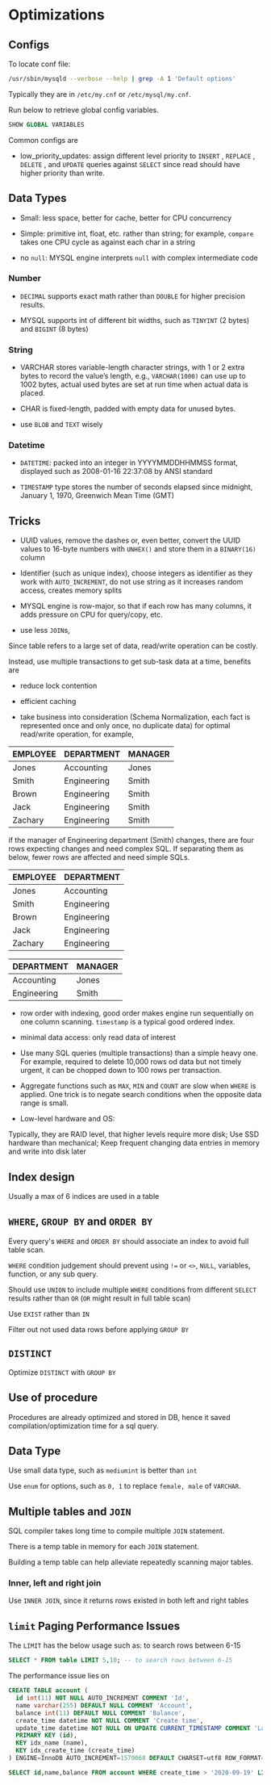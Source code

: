 # Optimizations

## Configs

To locate conf file:
```bash
/usr/sbin/mysqld --verbose --help | grep -A 1 'Default options'
```

Typically they are in `/etc/my.cnf` or `/etc/mysql/my.cnf`.

Run below to retrieve global config variables.
```sql
SHOW GLOBAL VARIABLES
```

Common configs are

* low_priority_updates: assign different level priority to `INSERT` , `REPLACE` , `DELETE` , and `UPDATE` queries against `SELECT` since read should have higher priority than write.

## Data Types

* Small: less space, better for cache, better for CPU concurrency

* Simple: primitive int, float, etc. rather than string; for example, `compare` takes one CPU cycle as against each char in a string

* no `null`: MYSQL engine interprets `null` with complex intermediate code

### Number

* `DECIMAL` supports exact math rather than `DOUBLE` for higher precision results.

* MYSQL supports int of different bit widths, such as `TINYINT` (2 bytes) and `BIGINT` (8 bytes)

### String

* VARCHAR stores variable-length character strings, with 1 or 2 extra bytes to record the value’s length, e.g., `VARCHAR(1000)` can use up to 1002 bytes, actual used bytes are set at run time when actual data is placed.

* CHAR is fixed-length, padded with empty data for unused bytes.

* use `BLOB` and `TEXT` wisely 

### Datetime

* `DATETIME`: packed into an integer
in YYYYMMDDHHMMSS format, displayed such as 2008-01-16 22:37:08 by ANSI standard

* `TIMESTAMP` type stores the number of seconds elapsed since midnight, January 1, 1970, Greenwich Mean Time (GMT)

## Tricks

* UUID values, remove the dashes or, even better, convert the UUID values to 16-byte numbers with `UNHEX()` and store them in a `BINARY(16)` column

* Identifier (such as unique index), choose integers as identifier as they work with `AUTO_INCREMENT`, do not use string as it increases random access, creates memory splits

* MYSQL engine is row-major, so that if each row has many columns, it adds pressure on CPU for query/copy, etc.

* use less `JOIN`s, 

Since table refers to a large set of data, read/write operation can be costly.

Instead, use multiple transactions to get sub-task data at a time, benefits are

* reduce lock contention

* efficient caching

* take business into consideration (Schema Normalization, each fact is
represented once and only once, no duplicate data) for optimal read/write operation, for example,

|EMPLOYEE|DEPARTMENT|MANAGER|
|-|-|-|
|Jones|Accounting|Jones|
|Smith|Engineering|Smith|
|Brown|Engineering|Smith|
|Jack|Engineering|Smith|
|Zachary|Engineering|Smith|

if the manager of Engineering department (Smith) changes, there are four rows expecting changes and need complex SQL. If separating them as below, fewer rows are affected and need simple SQLs.

|EMPLOYEE|DEPARTMENT|
|-|-|
|Jones|Accounting|
|Smith|Engineering|
|Brown|Engineering|
|Jack|Engineering|
|Zachary|Engineering|

|DEPARTMENT|MANAGER|
|-|-|
|Accounting|Jones|
|Engineering|Smith|

* row order with indexing, good order makes engine run sequentially on one column scanning. `timestamp` is a typical good ordered index.

* minimal data access: only read data of interest

* Use many SQL queries (multiple transactions) than a simple heavy one. For example, required to delete 10,000 rows od data but not timely urgent, it can be chopped down to 100 rows per transaction.

* Aggregate functions such as `MAX`, `MIN` and `COUNT` are slow when `WHERE` is applied. One trick is to negate search conditions when the opposite data range is small. 

* Low-level hardware and OS:

Typically, they are 
RAID level, that higher levels require more disk; 
Use SSD hardware than mechanical; 
Keep frequent changing data entries in memory and write into disk later

## Index design

Usually a max of 6 indices are used in a table

## `WHERE`, `GROUP BY` and `ORDER BY`

Every query's `WHERE` and `ORDER BY` should associate an index to avoid full table scan.

`WHERE` condition judgement should prevent using `!=` or `<>`, `NULL`, variables, function, or any sub query.

Should use `UNION` to include multiple `WHERE` conditions from different `SELECT` results rather than `OR` (`OR` might result in full table scan)

Use `EXIST` rather than `IN`

Filter out not used data rows before applying `GROUP BY`

## `DISTINCT`

Optimize `DISTINCT` with `GROUP BY`

## Use of procedure

Procedures are already optimized and stored in DB, hence it saved compilation/optimization time for a sql query.

## Data Type

Use small data type, such as `mediumint` is better than `int`

Use `enum` for options, such as `0, 1` to replace `female, male` of `VARCHAR`.

## Multiple tables and `JOIN`

SQL compiler takes long time to compile multiple `JOIN` statement.

There is a temp table in memory for each `JOIN` statement.

Building a temp table can help alleviate repeatedly scanning major tables. 

### Inner, left and right join

Use `INNER JOIN`, since it returns rows existed in both left and right tables

## `limit` Paging Performance Issues

The `LIMIT` has the below usage such as:
to search rows between 6-15 
```sql
SELECT * FROM table LIMIT 5,10; -- to search rows between 6-15 
```

The performance issue lies on 

```sql
CREATE TABLE account (
  id int(11) NOT NULL AUTO_INCREMENT COMMENT 'Id',
  name varchar(255) DEFAULT NULL COMMENT 'Account',
  balance int(11) DEFAULT NULL COMMENT 'Balance',
  create_time datetime NOT NULL COMMENT 'Create time',
  update_time datetime NOT NULL ON UPDATE CURRENT_TIMESTAMP COMMENT 'Last Update Time',
  PRIMARY KEY (id),
  KEY idx_name (name),
  KEY idx_create_time (create_time)
) ENGINE=InnoDB AUTO_INCREMENT=1570068 DEFAULT CHARSET=utf8 ROW_FORMAT=REDUNDANT COMMENT='Balance Sheet';
```

```sql
SELECT id,name,balance FROM account WHERE create_time > '2020-09-19' LIMIT 100000, 10;
```